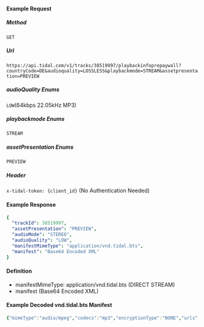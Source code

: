 #### Example Request
##### Method
```GET```
##### Url
```https://api.tidal.com/v1/tracks/38519997/playbackinfoprepaywall?countryCode=DE&audioquality=LOSSLESS&playbackmode=STREAM&assetpresentation=PREVIEW```
##### audioQuality Enums
```LOW```(64kbps 22.05kHz MP3)
##### playbackmode Enums
```STREAM```
##### assetPresentation Enums
```PREVIEW```
##### Header
```x-tidal-token: {client_id}``` (No Authentication Needed)
#### Example Response

``` yaml
{
  "trackId": 38519997,
  "assetPresentation": "PREVIEW",
  "audioMode": "STEREO",
  "audioQuality": "LOW",
  "manifestMimeType": "application/vnd.tidal.bts",
  "manifest": "Base64 Encoded XML"
}
```
#### Definition
 + manifestMimeType: application/vnd.tidal.bts (DIRECT STREAM)
 + manifest (Base64 Encoded XML)

#### Example Decoded vnd.tidal.bts Manifest
``` yaml
{"mimeType":"audio/mpeg","codecs":"mp3","encryptionType":"NONE","urls":["https://ab-pr-fa.audio.tidal.com/something"]}
```